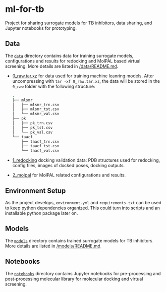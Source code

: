 # ml-for-tb

Project for sharing surrogate models for TB inhibitors, data sharing, and Jupyter notebooks for prototyping.

## Data

The [`data`](/data) directory contains data for training surrogate models, configurations and
results for redocking and MolPAL
based virtual screening. More details are listed in [/data/README.md](/data/README.md).

- [0_raw.tar.xz](0_raw.tar.xz) for data used for training machine leanring models. After uncompressing with
  `tar -xf 0_raw.tar.xz`, the data will be stored in the `0_raw` folder with the following structure:

  ```bash
  .
  ├── mlsmr
  │   ├── mlsmr_trn.csv
  │   ├── mlsmr_tst.csv
  │   └── mlsmr_val.csv
  ├── pk
  │   ├── pk_trn.csv
  │   ├── pk_tst.csv
  │   └── pk_val.csv
  └── taacf
      ├── taacf_trn.csv
      ├── taacf_tst.csv
      └── taacf_val.csv
  ```

- [1_redocking](1_redocking) docking validation data: PDB structures used for redocking, config files, images of docked poses, docking outputs.
- [2_molpal](2_molpal) for MolPAL related configurations and results.

## Environment Setup

As the project develops, `environment.yml` and `requirements.txt` can be used to keep python dependencies organized. This could turn into scripts and an installable python package later on.

## Models

The [`models`](/models) directory contains trained surrogate models for TB inhibitors. More details
are listed in [/models/README.md](/models/README.md).

## Notebooks

The [`notebooks`](/notebooks) directory contains Jupyter notebooks for pre-processing and
post-processing molecular library for molecular docking and virtual screening.
